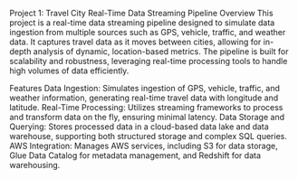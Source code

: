 Project 1: Travel City Real-Time Data Streaming Pipeline
Overview
This project is a real-time data streaming pipeline designed to simulate data ingestion from multiple sources such as GPS, vehicle, traffic, and weather data. It captures travel data as it moves between cities, allowing for in-depth analysis of dynamic, location-based metrics. The pipeline is built for scalability and robustness, leveraging real-time processing tools to handle high volumes of data efficiently.

Features
Data Ingestion: Simulates ingestion of GPS, vehicle, traffic, and weather information, generating real-time travel data with longitude and latitude.
Real-Time Processing: Utilizes streaming frameworks to process and transform data on the fly, ensuring minimal latency.
Data Storage and Querying: Stores processed data in a cloud-based data lake and data warehouse, supporting both structured storage and complex SQL queries.
AWS Integration: Manages AWS services, including S3 for data storage, Glue Data Catalog for metadata management, and Redshift for data warehousing.
